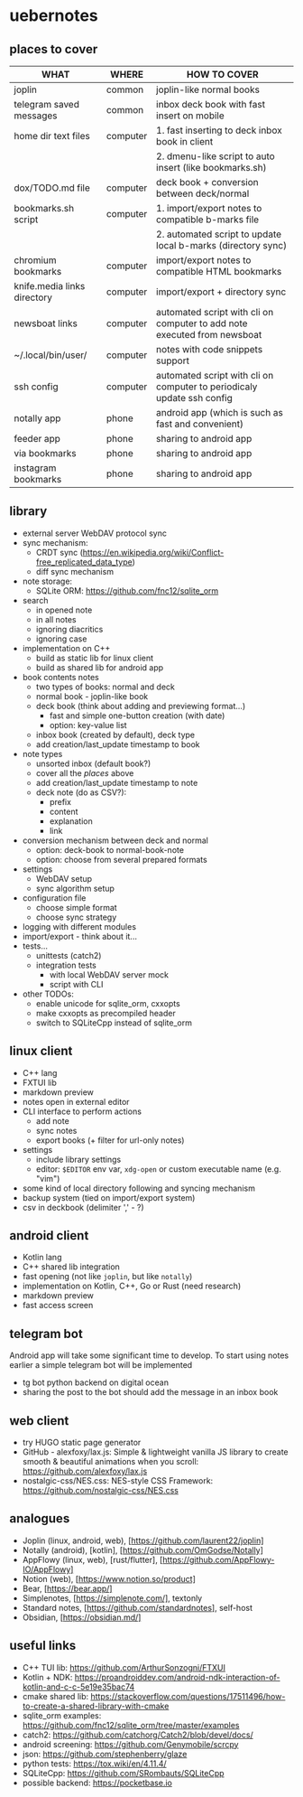 # uebernotes

## places to cover

| WHAT                        | WHERE    | HOW TO COVER                                                             |
| ---                         | ---      | ---                                                                      |
| joplin                      | common   | joplin-like normal books                                                 |
| telegram saved messages     | common   | inbox deck book with fast insert on mobile                               |
| home dir text files         | computer | 1. fast inserting to deck inbox book in client                           |
|                             |          | 2. dmenu-like script to auto insert (like bookmarks.sh)                  |
| dox/TODO.md file            | computer | deck book + conversion between deck/normal                               |
| bookmarks.sh script         | computer | 1. import/export notes to compatible b-marks file                        |
|                             |          | 2. automated script to update local b-marks (directory sync)             |
| chromium bookmarks          | computer | import/export notes to compatible HTML bookmarks                         |
| knife.media links directory | computer | import/export + directory sync                                           |
| newsboat links              | computer | automated script with cli on computer to add note executed from newsboat |
| ~/.local/bin/user/          | computer | notes with code snippets support                                         |
| ssh config                  | computer | automated script with cli on computer to periodicaly update ssh config   |
| notally app                 | phone    | android app (which is such as fast and convenient)                       |
| feeder app                  | phone    | sharing to android app                                                   |
| via bookmarks               | phone    | sharing to android app                                                   |
| instagram bookmarks         | phone    | sharing to android app                                                   |

## library

+ external server WebDAV protocol sync
+ sync mechanism:
  + CRDT sync (<https://en.wikipedia.org/wiki/Conflict-free_replicated_data_type>)
  + diff sync mechanism
+ note storage:
  + SQLite ORM: <https://github.com/fnc12/sqlite_orm>
+ search
  + in opened note
  + in all notes
  + ignoring diacritics
  + ignoring case
+ implementation on C++
  + build as static lib for linux client
  + build as shared lib for android app
+ book contents notes
  + two types of books: normal and deck
  + normal book - joplin-like book
  + deck book (think about adding and previewing format...)
    + fast and simple one-button creation (with date)
    + option: key-value list
  + inbox book (created by default), deck type
  + add creation/last_update timestamp to book
+ note types
  + unsorted inbox (default book?)
  + cover all the *places* above
  + add creation/last_update timestamp to note
  + deck note (do as CSV?):
    + prefix
    + content
    + explanation
    + link
+ conversion mechanism between deck and normal
  + option: deck-book to normal-book-note
  + option: choose from several prepared formats
+ settings
  + WebDAV setup
  + sync algorithm setup
+ configuration file
  + choose simple format
  + choose sync strategy
+ logging with different modules
+ import/export - think about it...
+ tests...
  + unittests (catch2)
  + integration tests
    + with local WebDAV server mock
    + script with CLI
+ other TODOs:
  + enable unicode for sqlite_orm, cxxopts
  + make cxxopts as precompiled header
  + switch to SQLiteCpp instead of sqlite_orm

## linux client

+ C++ lang
+ FXTUI lib
+ markdown preview
+ notes open in external editor
+ CLI interface to perform actions
  + add note
  + sync notes
  + export books (+ filter for url-only notes)
+ settings
  + include library settings
  + editor: `$EDITOR` env var, `xdg-open` or custom executable name (e.g. "vim")
+ some kind of local directory following and syncing mechanism
+ backup system (tied on import/export system)
+ csv in deckbook (delimiter '\,' - ?)

## android client

+ Kotlin lang
+ C++ shared lib integration
+ fast opening (not like `joplin`, but like `notally`)
+ implementation on Kotlin, C++, Go or Rust (need research)
+ markdown preview
+ fast access screen

## telegram bot

Android app will take some significant time to develop. To start using notes earlier a simple telegram bot will be implemented

+ tg bot python backend on digital ocean
+ sharing the post to the bot should add the message in an inbox book

## web client

+ try HUGO static page generator
+ GitHub - alexfoxy/lax.js: Simple & lightweight vanilla JS library to create smooth & beautiful animations when you scroll: <https://github.com/alexfoxy/lax.js>
+ nostalgic-css/NES.css: NES-style CSS Framework: <https://github.com/nostalgic-css/NES.css>

## analogues

+ Joplin (linux, android, web), [https://github.com/laurent22/joplin]
+ Notally (android), [kotlin], [https://github.com/OmGodse/Notally]
+ AppFlowy (linux, web), [rust/flutter], [https://github.com/AppFlowy-IO/AppFlowy]
+ Notion (web), [https://www.notion.so/product]
+ Bear, [https://bear.app/]
+ Simplenotes, [https://simplenote.com/], textonly
+ Standard notes, [https://github.com/standardnotes], self-host
+ Obsidian, [https://obsidian.md/]

## useful links

+ C++ TUI lib: <https://github.com/ArthurSonzogni/FTXUI>
+ Kotlin + NDK: <https://proandroiddev.com/android-ndk-interaction-of-kotlin-and-c-c-5e19e35bac74>
+ cmake shared lib: <https://stackoverflow.com/questions/17511496/how-to-create-a-shared-library-with-cmake>
+ sqlite_orm examples: <https://github.com/fnc12/sqlite_orm/tree/master/examples>
+ catch2: <https://github.com/catchorg/Catch2/blob/devel/docs/>
+ android screening: <https://github.com/Genymobile/scrcpy>
+ json: <https://github.com/stephenberry/glaze>
+ python tests: <https://tox.wiki/en/4.11.4/>
+ SQLiteCpp: <https://github.com/SRombauts/SQLiteCpp>
+ possible backend: <https://pocketbase.io>
